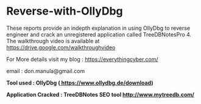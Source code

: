 # Reverse-with-OllyDbg


<p> These reports provide an indepth explanation in using OllyDbg to reverse engineer and crack an unregistered application called TreeDBNotesPro 4. The walkthrough video is available at <a href="https://drive.google.com/file/d/1smoHyzlKB9hiM3nuW15-S9tCJnwbY2Xt/view?usp=sharing" target="_blank"> https://drive.google.com/walkthroughvideo</a> </p>

<p> For More details visit my blog : <a href="https://everythingcyber.blogspot.com/" target="_blank"> https://everythingcyber.com/ </a></p>

<p>email : don.manula@gmail.com</p>

<p> <b> Tool used : OllyDbg (<a href="http://www.ollydbg.de/download.htm" target="_blank"> https://www.ollydbg.de/download</a>) </b>  </p>
<p> <b> Application Cracked : TreeDBNotes SEO tool <a href="http://www.mytreedb.com/" target="_blank"> http://www.mytreedb.com/</a>  </b>  </p>


